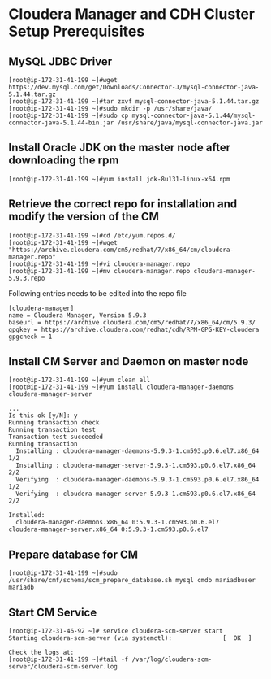 # Cloudera Manager and CDH Cluster Setup Prerequisites
## MySQL JDBC Driver
```
[root@ip-172-31-41-199 ~]#wget https://dev.mysql.com/get/Downloads/Connector-J/mysql-connector-java-5.1.44.tar.gz
[root@ip-172-31-41-199 ~]#tar zxvf mysql-connector-java-5.1.44.tar.gz
[root@ip-172-31-41-199 ~]#sudo mkdir -p /usr/share/java/
[root@ip-172-31-41-199 ~]#sudo cp mysql-connector-java-5.1.44/mysql-connector-java-5.1.44-bin.jar /usr/share/java/mysql-connector-java.jar

```

## Install Oracle JDK on the master node after downloading the rpm
```
[root@ip-172-31-41-199 ~]#yum install jdk-8u131-linux-x64.rpm
```

## Retrieve the correct repo for installation and modify the version of the CM
```
[root@ip-172-31-41-199 ~]#cd /etc/yum.repos.d/
[root@ip-172-31-41-199 ~]#wget "https://archive.cloudera.com/cm5/redhat/7/x86_64/cm/cloudera-manager.repo"
[root@ip-172-31-41-199 ~]#vi cloudera-manager.repo 
[root@ip-172-31-41-199 ~]#mv cloudera-manager.repo cloudera-manager-5.9.3.repo 

```
Following entries needs to be edited into the repo file

```
[cloudera-manager]
name = Cloudera Manager, Version 5.9.3
baseurl = https://archive.cloudera.com/cm5/redhat/7/x86_64/cm/5.9.3/
gpgkey = https://archive.cloudera.com/redhat/cdh/RPM-GPG-KEY-cloudera
gpgcheck = 1
```

## Install CM Server and Daemon on master node
```
[root@ip-172-31-41-199 ~]#yum clean all
[root@ip-172-31-41-199 ~]#yum install cloudera-manager-daemons cloudera-manager-server

...
Is this ok [y/N]: y
Running transaction check
Running transaction test
Transaction test succeeded
Running transaction
  Installing : cloudera-manager-daemons-5.9.3-1.cm593.p0.6.el7.x86_64                                                                                                           1/2 
  Installing : cloudera-manager-server-5.9.3-1.cm593.p0.6.el7.x86_64                                                                                                            2/2 
  Verifying  : cloudera-manager-daemons-5.9.3-1.cm593.p0.6.el7.x86_64                                                                                                           1/2 
  Verifying  : cloudera-manager-server-5.9.3-1.cm593.p0.6.el7.x86_64                                                                                                            2/2 

Installed:
  cloudera-manager-daemons.x86_64 0:5.9.3-1.cm593.p0.6.el7                                  cloudera-manager-server.x86_64 0:5.9.3-1.cm593.p0.6.el7                                 

```

## Prepare database for CM

```
[root@ip-172-31-41-199 ~]#sudo /usr/share/cmf/schema/scm_prepare_database.sh mysql cmdb mariadbuser mariadb

```

## Start CM Service

```
[root@ip-172-31-46-92 ~]# service cloudera-scm-server start
Starting cloudera-scm-server (via systemctl):              [  OK  ]

Check the logs at:
[root@ip-172-31-41-199 ~]#tail -f /var/log/cloudera-scm-server/cloudera-scm-server.log

```
